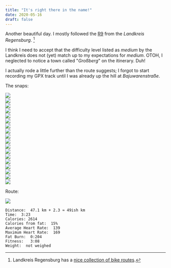 ```yaml
---
title: "It's right there in the name!"
date: 2020-05-16
draft: false
---
```

Another beautiful day.  I mostly followed the [R9](https://www.landkreis-regensburg.de/freizeit-tourismus/radeln/beschilderte-touren/#/de/landkreis-regensburg/default/detail/Tour/t_842/radtour-r9-zwischen-donau-und-gaeuboden) from the *Landkreis Regensburg*.  [^1]

I think I need to accept that the difficulty level listed as *medium* by the Landkreis does not (yet) match up to my expectations for *medium*.  OTOH, I neglected to notice a town called "*Großberg*" on the itinerary.  Duh!

I actually rode a little further than the route suggests; I forgot to start recording my GPX track until I was already up the hill at *Bajuwarenstraße*. 

The snaps:

![](/IMG_20200516_103559476_s.jpg)  
![](/IMG_20200516_103611536_s.jpg)  
![](/IMG_20200516_103753181_s.jpg)  
![](/IMG_20200516_111453536_BURST001_s.jpg)  
![](/IMG_20200516_113014097_s.jpg)  
![](/IMG_20200516_114612420_HDR_s.jpg)  
![](/IMG_20200516_114755141_s.jpg)  
![](/IMG_20200516_114928847_s.jpg)  
![](/IMG_20200516_115014075_BURST000_COVER_TOP_s.jpg)  
![](/IMG_20200516_120116424_HDR_s.jpg)  
![](/IMG_20200516_120355108_HDR_s.jpg)  
![](/IMG_20200516_120452648_s.jpg)  
![](/IMG_20200516_120736428_s.jpg)  
![](/IMG_20200516_122315062_s.jpg)  
![](/IMG_20200516_122319722_s.jpg)  
![](/IMG_20200516_122735539_s.jpg)  
![](/IMG_20200516_125641180_s.jpg)  
![](/IMG_20200516_130120183_HDR_s.jpg)  

Route:

[![](/20200516.jpg)](/20200516.jpg)

```
Distance:  47.1 km + 2.3 ≈ 49ish km 
Time:  3:23
Calories: 2614
Calories from fat:  15%
Average Heart Rate:  139
Maximum Heart Rate:  169
Fat Burn:  0:204
Fitness:   3:08 
Weight:  not weighed
```

[^1]:  Landkreis Regensburg has a [nice collection of bike routes](https://www.landkreis-regensburg.de/freizeit-tourismus/radeln/). 

